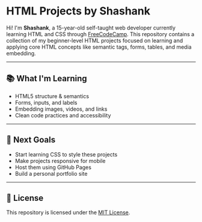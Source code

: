 # HTML Projects by Shashank

Hi! I'm **Shashank**, a 15-year-old self-taught web developer currently learning HTML and CSS through [FreeCodeCamp](https://www.freecodecamp.org/). This repository contains a collection of my beginner-level HTML projects focused on learning and applying core HTML concepts like semantic tags, forms, tables, and media embedding.

---

## 📚 What I'm Learning

- HTML5 structure & semantics
- Forms, inputs, and labels
- Embedding images, videos, and links
- Clean code practices and accessibility

---

## 🚀 Next Goals

- Start learning CSS to style these projects
- Make projects responsive for mobile
- Host them using GitHub Pages
- Build a personal portfolio site

---

## 📜 License

This repository is licensed under the [MIT License](https://opensource.org/licenses/MIT).

